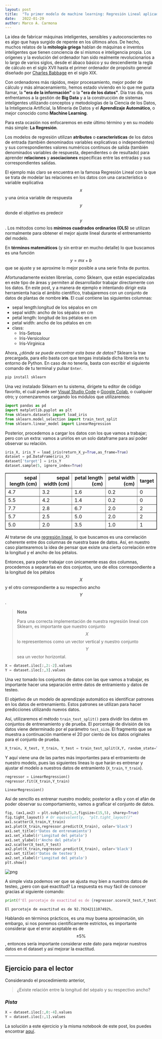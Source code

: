 ```yaml
---
layout: post
title:  "Tu primer modelo de machine learning: Regresión Lineal aplicado a un conjunto de datos sobre plantas iris"
date:   2022-01-29
author: Marco A. Carmona
---
```


La idea de fabricar máquinas inteligentes, sensibles y autoconscientes no es algo que haya surgido de repente en los últimos años. De hecho, muchos relatos de la **mitología griega** hablan de máquinas e inventos inteligentes que tienen conciencia de sí mismos e inteligencia propia. Los orígenes y la evolución del ordenador han sido realmente revolucionarios a lo largo de varios siglos, desde el ábaco básico y su descendiente la regla de cálculo en el siglo XVII hasta el primer ordenador de propósito general diseñado por [Charles Babbage](https://en.wikipedia.org/wiki/Charles_Babbage) en el siglo XIX. 

Con ordenadores más rápidos, mejor procesamiento, mejor poder de cálculo y más almacenamiento, hemos estado viviendo en lo que me gusta llamar, la **"era de la información"** o la **"era de los datos"**. Día tras día, nos enfrentamos a la gestión de **Big Data** y a la construcción de sistemas inteligentes utilizando conceptos y metodologías de la Ciencia de los Datos, la Inteligencia Artificial, la Minería de Datos y el **Aprendizaje Automático**, o mejor conocido como **Machine Learning**. 

Para esta ocasión nos enfocaremos en este último término y en su modelo más simple: **La Regresión**. 

Los modelos de regresión utilizan **atributos** o **características** de los datos de entrada (también denominados variables explicativas o independientes) y sus correspondientes valores numéricos continuos de salida (también denominados variables de respuesta, dependientes o de resultado) para aprender **relaciones** y **asociaciones** específicas entre las entradas y sus correspondientes salidas. 

El ejemplo más claro se encuentra en la famosa Regresión Lineal con la que se trata de modelar las relaciones en los datos con una característica o variable explicativa $$x$$ y una única variable de respuesta $$y$$ donde el objetivo es predecir $$y$$. Los métodos como los **mínimos cuadrados ordinarios (OLS)** se utilizan normalmente para obtener el mejor ajuste lineal durante el entrenamiento del modelo. 

En **términos matemáticos** (y sin entrar en mucho detalle) lo que buscamos es una función $$y=mx+b$$ que se ajuste y se aproxime lo mejor posible a una serie finita de puntos. 

Afortunadamente existen librerías, como Sklearn, que están especializadas en este tipo de áreas y permiten al desarrollador trabajar directamente con los datos. En este post, y a manera de ejemplo e intentando dirigir esta herramienta hacia el ámbito científico, trabajaremos con un conjunto de datos de plantas de nombre **iris**. El cual contiene las siguientes columnas: 

- sepal length:longitud de los sépalos en cm 
- sepal width: ancho de los sépalos en cm 
- petal length: longitud de los pétalos en cm 
- petal width: ancho de los pétalos en cm 
- class: 
    - Iris-Setosa 
    - Iris-Versicolour 
    - Iris-Virginica 

Ahora, *¿dónde se puede encontrar esta base de datos?* Sklearn la trae precargada, para ello basta con que tengas instalada dicha librería en tu entorno de Python. En caso de no tenerla, basta con escribir el siguiente comando de tu terminal y pulsar `Enter`. 

```bash 
pip install sklearn 
``` 

Una vez instalado Sklearn en tu sistema, dirígete tu editor de código favorito, el cuál puede ser [Visual Studio Code](https://code.visualstudio.com/) o [Google Colab](https://colab.research.google.com/), o cualquier otro; y comenzaremos cargando los módulos que utilizaremos: 


```python
import pandas as pd
import matplotlib.pyplot as plt
from sklearn.datasets import load_iris
from sklearn.model_selection import train_test_split
from sklearn.linear_model import LinearRegression
```

Posterior, procedemos a cargar los datos con los que vamos a trabajar; pero con un extra: vamos a unirlos en un solo dataframe para así poder observar su relación.


```python
iris_X, iris_Y = load_iris(return_X_y=True,as_frame=True)
dataset = pd.DataFrame(iris_X)
dataset['target'] = iris_Y
dataset.sample(5, ignore_index=True)
```




<div>
<style scoped>
    .dataframe tbody tr th:only-of-type {
        vertical-align: middle;
    }

    .dataframe tbody tr th {
        vertical-align: top;
    }

    .dataframe thead th {
        text-align: right;
    }
</style>
<table border="1" class="dataframe">
  <thead>
    <tr style="text-align: right;">
      <th>sepal length (cm)</th>
      <th>sepal width (cm)</th>
      <th>petal length (cm)</th>
      <th>petal width (cm)</th>
      <th>target</th>
    </tr>
  </thead>
  <tbody>
    <tr>
      <td>4.7</td>
      <td>3.2</td>
      <td>1.6</td>
      <td>0.2</td>
      <td>0</td>
    </tr>
    <tr>
      <td>5.5</td>
      <td>4.2</td>
      <td>1.4</td>
      <td>0.2</td>
      <td>0</td>
    </tr>
    <tr>
      <td>7.7</td>
      <td>2.8</td>
      <td>6.7</td>
      <td>2.0</td>
      <td>2</td>
    </tr>
    <tr>
      <td>5.7</td>
      <td>2.5</td>
      <td>5.0</td>
      <td>2.0</td>
      <td>2</td>
    </tr>
    <tr>
      <td>5.0</td>
      <td>2.0</td>
      <td>3.5</td>
      <td>1.0</td>
      <td>1</td>
    </tr>
  </tbody>
</table>
</div>



Al tratarse de una [regresión lineal](https://es.wikipedia.org/wiki/Regresi%C3%B3n_lineal), lo que buscamos es una correlación coherente entre dos columnas de nuestra base de datos. Así, en nuestro caso plantearemos la idea de pensar que existe una cierta correlación entre la longitud y el ancho de los pétalos. 

Entonces, para poder trabajar con únicamente esas dos columnas, procedemos a separarlas en dos conjuntos, uno de ellos correspondiente a la longitud de los pétalos $$X$$ y el otro correspondiente a su respectivo ancho $$Y$$. 

> **Nota** 
>  
> Para una correcta implementación de nuestra regresión lineal con Sklearn, es importante que nuestro conjunto $$X$$ lo representemos como un vector vertical y nuestro conjunto $$Y$$ sea un vector horizontal. 


```python
X = dataset.iloc[:,2:-2].values
Y = dataset.iloc[:,3].values
```

Una vez tomado los conjuntos de datos con las que vamos a trabajar, es importante hacer una separación entre datos de entramiento y datos de testeo. 

El objetivo de un modelo de aprendizaje automático es identificar patrones en los datos de entrenamiento. Estos patrones se utilizan para hacer predicciones utilizando nuevos datos. 

Así, utilizaremos el método `train_test_split()` para dividir los datos en conjuntos de entrenamiento y de prueba. El porcentaje de división de los datos viene determinado por el parámetro `test_size`. El fragmento que se muestra a continuación mantiene el 20 por ciento de los datos originales para el conjunto de prueba. 


```python
X_train, X_test, Y_train, Y_test = train_test_split(X,Y, random_state=True, test_size=0.2)
```

Y aquí viene una de las partes más importantes para el entramiento de nuestro modelo, pues las siguientes líneas lo que harán es entrenar y ajustar el modelo a nuestros datos de entramiento (`X_train`, `Y_train`). 


```python
regressor = LinearRegression()
regressor.fit(X_train,Y_train)
```




    LinearRegression()



Así de sencillo es entrenar nuestro modelo; posterior a ello y con el afán de poder observar su comportamiento, vamos a graficar el conjunto de datos.


```python
fig, (ax1,ax2) = plt.subplots(1,2,figsize=(15,5), sharey=True)
fig.tight_layout() # Or equivalently,  "plt.tight_layout()"
ax1.scatter(X_train,Y_train)
ax1.plot(X_train,regressor.predict(X_train), color='black')
ax1.set_title(r'Datos de entrenamiento')
ax1.set_xlabel(r'Longitud del pétalo')
ax1.set_ylabel(r'Ancho del pétalo')
ax2.scatter(X_test,Y_test)
ax2.plot(X_train,regressor.predict(X_train), color='black')
ax2.set_title(r'Datos de testeo')
ax2.set_xlabel(r'Longitud del pétalo')
plt.show()
```


    
![png](/Blog/assets/images/posts/output_11_0.png)
    


A simple vista podemos ver que se ajusta muy bien a nuestros datos de testeo, ¿pero con qué exactitud? La respuesta es muy fácil de conocer gracias al siguiente comando:


```python
print(f'El porcetaje de exactitud es de {regressor.score(X_test,Y_test) * 100}%.')
```

    El porcetaje de exactitud es de 92.7934211107492%.


Hablando en términos prácticos, es una muy buena aproximación, sin embargo, si nos ponemos científicamente estrictos, es importante considerar que el error aceptable es de $$\pm 5 \%$$, entonces sería importante considerar este dato para mejorar nuestros datos en el dataset y así mejorar la exactitud. 

---  

## Ejercicio para el lector  

Considerando el procedimiento anterior, 

> ¿Existe relación entre la longitud del sépalo y su respectivo ancho?  

### *Pista* 


```python
X = dataset.iloc[:,0:-4].values
Y = dataset.iloc[:,1].values
```

La solución a este ejercicio y la misma notebook de este post, los puedes encontrar [aquí](https://colab.research.google.com/drive/146N57CuAxck8ghPwcjWFWnJLTjwmb06-?usp=sharing).


